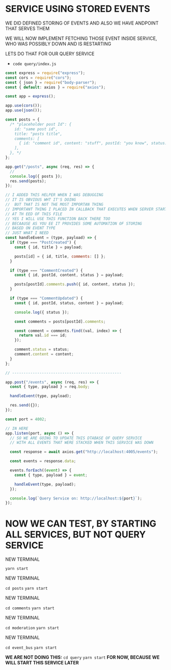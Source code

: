 # SERVICE USING STORED EVENTS

WE DID DEFINED STORING OF EVENTS AND ALSO WE HAVE ANDPOINT THAT SERVES THEM

WE WILL NOW IMPLEMENT FETCHING THOSE EVENT INSIDE SERVICE, WHO WAS POSSIBLY DOWN AND IS RESTARTING

LETS DO THAT FOR OUR QUERY SERVICE

- `code query/index.js`

```js
const express = require("express");
const cors = require("cors");
const { json } = require("body-parser");
const { default: axios } = require("axios");

const app = express();

app.use(cors());
app.use(json());

const posts = {
  /* "placeholder post Id": {
    id: "same post id",
    title: "posts title",
    comments: [
      { id: "comment id", content: "stuff", postId: "you know", status: "pending or rejected or approved" },
    ],
  }, */
};

app.get("/posts", async (req, res) => {
  //
  console.log({ posts });
  res.send(posts);
});

// I ADDED THIS HELPER WHEN I WAS DEBUGGING
// IT IS OBVIOUS WHT IT'S DOING
//  BUT THAT IS NOT THE MOST IMPORTAN THING
// IMPORTANT THING I PLACED IN CALLBACK THAT EXECUTES WHEN SERVER START
// AT TH EED OF THIS FILE
// YES I WILL USE THIS FUNCTION BACK THERE TOO
// BECAAUSE AS YOU EE IT PROVIDES SOME AUTOMATION OF STORING
// BASED ON EVENT TYPE
// JUST WHAT I NEED
const handleEvent = (type, payload) => {
  if (type === "PostCreated") {
    const { id, title } = payload;

    posts[id] = { id, title, comments: [] };
  }

  if (type === "CommentCreated") {
    const { id, postId, content, status } = payload;

    posts[postId].comments.push({ id, content, status });
  }

  if (type === "CommentUpdated") {
    const { id, postId, status, content } = payload;

    console.log({ status });

    const comments = posts[postId].comments;

    const comment = comments.find((val, index) => {
      return val.id === id;
    });

    comment.status = status;
    comment.content = content;
  }
};

// ------------------------------------------------

app.post("/events", async (req, res) => {
  const { type, payload } = req.body;

  handleEvent(type, payload);

  res.send({});
});

const port = 4002;

// IN HERE
app.listen(port, async () => {
  // SO WE ARE GOING TO UPDATE THIS DTABASE OF QUERY SERVICE
  // WITH ALL EVENTS THAT WERE STACKED WHEN THIS SERVICE WAS DOWN

  const response = await axios.get("http://localhost:4005/events");

  const events = response.data;

  events.forEach((event) => {
    const { type, payload } = event;

    handleEvent(type, payload);
  });

  console.log(`Query Service on: http://localhost:${port}`);
});

```

# NOW WE CAN TEST, BY STARTING ALL SERVICES, BUT NOT QUERY SERVICE

NEW TERMINAL

`yarn start`

NEW TERMINAL

`cd posts` `yarn start`

NEW TERMINAL

`cd comments` `yarn start`

NEW TERMINAL

`cd moderation` `yarn start`

NEW TERMINAL

`cd event_bus` `yarn start`

**WE ARE NOT DOING THIS:** `cd query` `yarn start` **FOR NOW, BECAUSE WE WILL START THIS SERVICE LATER**

